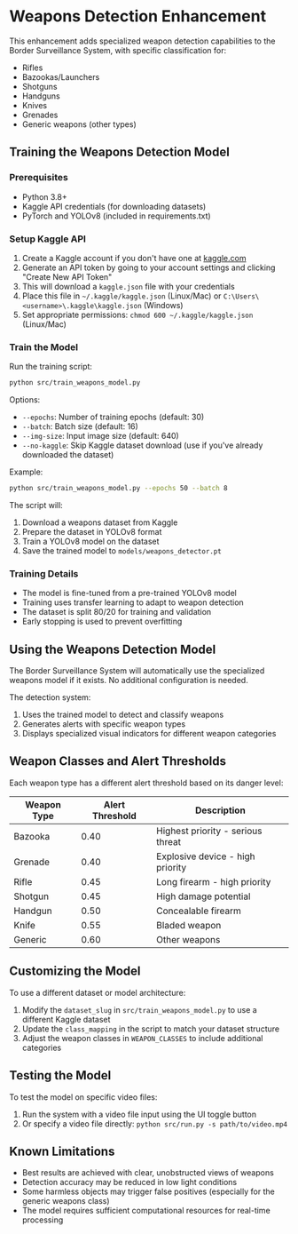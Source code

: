 # Weapons Detection Enhancement

This enhancement adds specialized weapon detection capabilities to the Border Surveillance System, with specific classification for:
- Rifles
- Bazookas/Launchers
- Shotguns
- Handguns
- Knives
- Grenades
- Generic weapons (other types)

## Training the Weapons Detection Model

### Prerequisites
- Python 3.8+
- Kaggle API credentials (for downloading datasets)
- PyTorch and YOLOv8 (included in requirements.txt)

### Setup Kaggle API
1. Create a Kaggle account if you don't have one at [kaggle.com](https://www.kaggle.com/)
2. Generate an API token by going to your account settings and clicking "Create New API Token"
3. This will download a `kaggle.json` file with your credentials
4. Place this file in `~/.kaggle/kaggle.json` (Linux/Mac) or `C:\Users\<username>\.kaggle\kaggle.json` (Windows)
5. Set appropriate permissions: `chmod 600 ~/.kaggle/kaggle.json` (Linux/Mac)

### Train the Model
Run the training script:

```bash
python src/train_weapons_model.py
```

Options:
- `--epochs`: Number of training epochs (default: 30)
- `--batch`: Batch size (default: 16)
- `--img-size`: Input image size (default: 640)
- `--no-kaggle`: Skip Kaggle dataset download (use if you've already downloaded the dataset)

Example:
```bash
python src/train_weapons_model.py --epochs 50 --batch 8
```

The script will:
1. Download a weapons dataset from Kaggle
2. Prepare the dataset in YOLOv8 format
3. Train a YOLOv8 model on the dataset
4. Save the trained model to `models/weapons_detector.pt`

### Training Details
- The model is fine-tuned from a pre-trained YOLOv8 model
- Training uses transfer learning to adapt to weapon detection
- The dataset is split 80/20 for training and validation
- Early stopping is used to prevent overfitting

## Using the Weapons Detection Model

The Border Surveillance System will automatically use the specialized weapons model if it exists. No additional configuration is needed.

The detection system:
1. Uses the trained model to detect and classify weapons
2. Generates alerts with specific weapon types
3. Displays specialized visual indicators for different weapon categories

## Weapon Classes and Alert Thresholds

Each weapon type has a different alert threshold based on its danger level:

| Weapon Type | Alert Threshold | Description |
|-------------|-----------------|-------------|
| Bazooka     | 0.40           | Highest priority - serious threat |
| Grenade     | 0.40           | Explosive device - high priority |
| Rifle       | 0.45           | Long firearm - high priority |
| Shotgun     | 0.45           | High damage potential |
| Handgun     | 0.50           | Concealable firearm |
| Knife       | 0.55           | Bladed weapon |
| Generic     | 0.60           | Other weapons |

## Customizing the Model

To use a different dataset or model architecture:

1. Modify the `dataset_slug` in `src/train_weapons_model.py` to use a different Kaggle dataset
2. Update the `class_mapping` in the script to match your dataset structure
3. Adjust the weapon classes in `WEAPON_CLASSES` to include additional categories

## Testing the Model

To test the model on specific video files:
1. Run the system with a video file input using the UI toggle button
2. Or specify a video file directly: `python src/run.py -s path/to/video.mp4`

## Known Limitations

- Best results are achieved with clear, unobstructed views of weapons
- Detection accuracy may be reduced in low light conditions 
- Some harmless objects may trigger false positives (especially for the generic weapons class)
- The model requires sufficient computational resources for real-time processing 